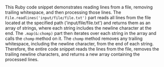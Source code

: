 This Ruby code snippet demonstrates reading lines from a file, removing trailing whitespace, and then processing those lines. The `File.readlines('input/file/file.txt')` part reads all lines from the file located at the specified path ('input/file/file.txt') and returns them as an array of strings, where each string includes the newline character at the end. The `.map(&:chomp)` part then iterates over each string in the array and calls the `chomp` method on it. The `chomp` method removes any trailing whitespace, including the newline character, from the end of each string. Therefore, the entire code snippet reads the lines from the file, removes the trailing newline characters, and returns a new array containing the processed lines.




